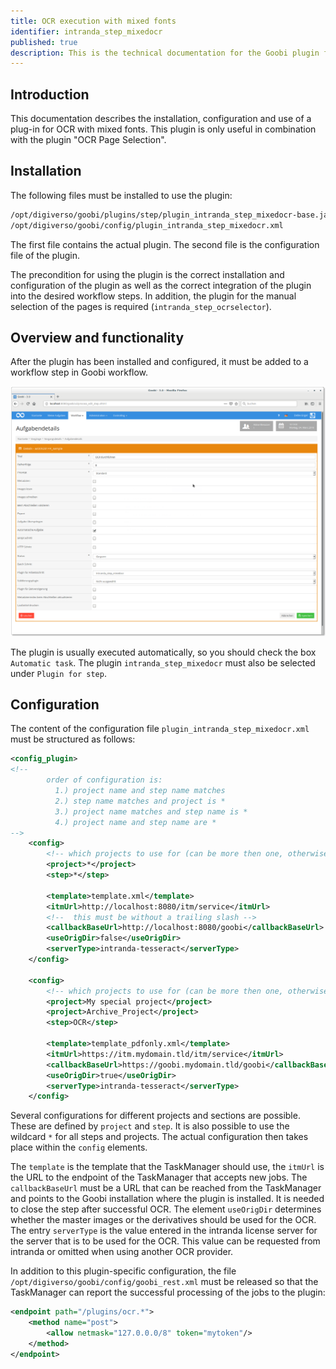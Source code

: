```yaml
---
title: OCR execution with mixed fonts
identifier: intranda_step_mixedocr
published: true
description: This is the technical documentation for the Goobi plugin for performing OCR with mixed fonts. Images should be marked with the "OCR Page Selection" plugin.
---
```

## Introduction
This documentation describes the installation, configuration and use of a plug-in for OCR with mixed fonts. This plugin is only useful in combination with the plugin "OCR Page Selection".


## Installation
The following files must be installed to use the plugin:

```bash
/opt/digiverso/goobi/plugins/step/plugin_intranda_step_mixedocr-base.jar
/opt/digiverso/goobi/config/plugin_intranda_step_mixedocr.xml
```

The first file contains the actual plugin. The second file is the configuration file of the plugin.

The precondition for using the plugin is the correct installation and configuration of the plugin as well as the correct integration of the plugin into the desired workflow steps. In addition, the plugin for the manual selection of the pages is required (`intranda_step_ocrselector`).


## Overview and functionality
After the plugin has been installed and configured, it must be added to a workflow step in Goobi workflow.

![Configuration of the step in Goobi Workflow](screen1.png)

The plugin is usually executed automatically, so you should check the box `Automatic task`. The plugin `intranda_step_mixedocr` must also be selected under `Plugin for step`.


## Configuration
The content of the configuration file `plugin_intranda_step_mixedocr.xml` must be structured as follows:

```xml
<config_plugin>
<!--
        order of configuration is:
          1.) project name and step name matches
          2.) step name matches and project is *
          3.) project name matches and step name is *
          4.) project name and step name are *
-->
    <config>
        <!-- which projects to use for (can be more then one, otherwise use *) -->
        <project>*</project>
        <step>*</step>

        <template>template.xml</template>
        <itmUrl>http://localhost:8080/itm/service</itmUrl>
        <!--  this must be without a trailing slash -->
        <callbackBaseUrl>http://localhost:8080/goobi</callbackBaseUrl>
        <useOrigDir>false</useOrigDir>
        <serverType>intranda-tesseract</serverType>
    </config>

    <config>
        <!-- which projects to use for (can be more then one, otherwise use *) -->
        <project>My special project</project>
        <project>Archive_Project</project>
        <step>OCR</step>

        <template>template_pdfonly.xml</template>
        <itmUrl>https://itm.mydomain.tld/itm/service</itmUrl>
        <callbackBaseUrl>https://goobi.mydomain.tld/goobi</callbackBaseUrl>
        <useOrigDir>true</useOrigDir>
        <serverType>intranda-tesseract</serverType>
    </config>
```

Several configurations for different projects and sections are possible. These are defined by `project` and `step`. It is also possible to use the wildcard `*` for all steps and projects. The actual configuration then takes place within the `config` elements.

The `template` is the template that the TaskManager should use, the `itmUrl` is the URL to the endpoint of the TaskManager that accepts new jobs. The `callbackBaseUrl` must be a URL that can be reached from the TaskManager and points to the Goobi installation where the plugin is installed. It is needed to close the step after successful OCR. The element `useOrigDir` determines whether the master images or the derivatives should be used for the OCR. The entry `serverType` is the value entered in the intranda license server for the server that is to be used for the OCR. This value can be requested from intranda or omitted when using another OCR provider.

In addition to this plugin-specific configuration, the file `/opt/digiverso/goobi/config/goobi_rest.xml` must be released so that the TaskManager can report the successful processing of the jobs to the plugin:

```xml
<endpoint path="/plugins/ocr.*">
    <method name="post">
        <allow netmask="127.0.0.0/8" token="mytoken"/>
    </method>
</endpoint>
```
